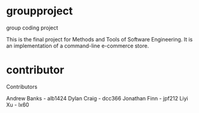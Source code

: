 # groupproject
group coding project

This is the final project for Methods and Tools of Software Engineering. It is an implementation of a command-line e-commerce store.



# contributor
Contributors

Andrew Banks - alb1424 Dylan Craig - dcc366 Jonathan Finn - jpf212 Liyi Xu - lx60
